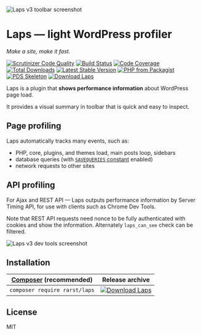 ![Laps v3 toolbar screenshot](https://i.imgur.com/NtgAxhp.png)

# Laps — light WordPress profiler

_Make a site, make it fast._

[![Scrutinizer Code Quality](https://scrutinizer-ci.com/g/Rarst/laps/badges/quality-score.png?b=master)](https://scrutinizer-ci.com/g/Rarst/laps/?branch=master)
[![Build Status](https://scrutinizer-ci.com/g/Rarst/laps/badges/build.png?b=master)](https://scrutinizer-ci.com/g/Rarst/laps/build-status/master)
[![Code Coverage](https://scrutinizer-ci.com/g/Rarst/laps/badges/coverage.png?b=master)](https://scrutinizer-ci.com/g/Rarst/laps/?branch=master)
[![Total Downloads](https://img.shields.io/packagist/dt/rarst/laps.svg)](https://packagist.org/packages/rarst/laps)
[![Latest Stable Version](https://img.shields.io/packagist/v/rarst/laps.svg?label=version)](https://packagist.org/packages/rarst/laps)
[![PHP from Packagist](https://img.shields.io/packagist/php-v/rarst/laps.svg)](https://packagist.org/packages/rarst/laps)
[![PDS Skeleton](https://img.shields.io/badge/pds-skeleton-blue.svg)](https://github.com/php-pds/skeleton)
[![Download Laps](https://img.shields.io/badge/dynamic/json.svg?label=download&url=https://api.github.com/repos/rarst/laps/releases/latest&query=$.assets%5B0%5D.name)](https://www.rarst.net/download/laps)

Laps is a plugin that **shows performance information** about WordPress page load.

It provides a visual summary in toolbar that is quick and easy to inspect.

## Page profiling

Laps automatically tracks many events, such as:
- PHP, core, plugins, and themes load, main posts loop, sidebars
- database queries (with [`SAVEQUERIES` constant](http://codex.wordpress.org/Editing_wp-config.php#Save_queries_for_analysis) enabled)
- network requests to other sites 

## API profiling

For Ajax and REST API — Laps outputs performance information by Server Timing API, for use with clients such as Chrome Dev Tools.

Note that REST API requests need nonce to be fully authenticated with cookies and show the information. Alternately `laps_can_see` check can be filtered.

![Laps v3 dev tools screenshot](https://i.imgur.com/hkl1Qk9.png)

## Installation

| [Composer](https://getcomposer.org/) (recommended) | Release archive |  
| -------------------------------------------------- | -------- |  
| `composer require rarst/laps` | [![Download Laps](https://img.shields.io/badge/dynamic/json.svg?label=download&url=https%3A%2F%2Fapi.github.com%2Frepos%2Frarst%2Flaps%2Freleases%2Flatest&query=%24.assets[0].name&style=for-the-badge)](https://www.rarst.net/download/laps) |  

## License

MIT